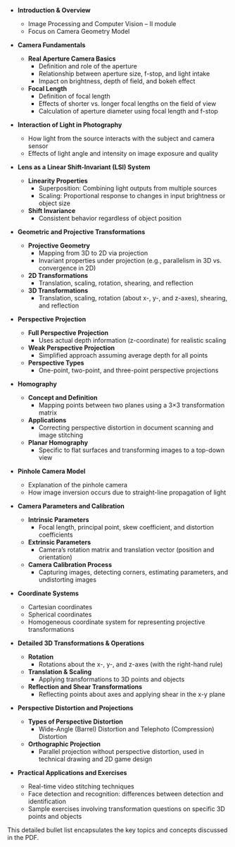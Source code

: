 - **Introduction & Overview**
    
    - Image Processing and Computer Vision – II module
    - Focus on Camera Geometry Model
- **Camera Fundamentals**
    
    - **Real Aperture Camera Basics**
        - Definition and role of the aperture
        - Relationship between aperture size, f-stop, and light intake
        - Impact on brightness, depth of field, and bokeh effect
    - **Focal Length**
        - Definition of focal length
        - Effects of shorter vs. longer focal lengths on the field of view
        - Calculation of aperture diameter using focal length and f-stop
- **Interaction of Light in Photography**
    
    - How light from the source interacts with the subject and camera sensor
    - Effects of light angle and intensity on image exposure and quality
- **Lens as a Linear Shift-Invariant (LSI) System**
    
    - **Linearity Properties**
        - Superposition: Combining light outputs from multiple sources
        - Scaling: Proportional response to changes in input brightness or object size
    - **Shift Invariance**
        - Consistent behavior regardless of object position
- **Geometric and Projective Transformations**
    
    - **Projective Geometry**
        - Mapping from 3D to 2D via projection
        - Invariant properties under projection (e.g., parallelism in 3D vs. convergence in 2D)
    - **2D Transformations**
        - Translation, scaling, rotation, shearing, and reflection
    - **3D Transformations**
        - Translation, scaling, rotation (about x-, y-, and z-axes), shearing, and reflection
- **Perspective Projection**
    
    - **Full Perspective Projection**
        - Uses actual depth information (z-coordinate) for realistic scaling
    - **Weak Perspective Projection**
        - Simplified approach assuming average depth for all points
    - **Perspective Types**
        - One-point, two-point, and three-point perspective projections
- **Homography**
    
    - **Concept and Definition**
        - Mapping points between two planes using a 3×3 transformation matrix
    - **Applications**
        - Correcting perspective distortion in document scanning and image stitching
    - **Planar Homography**
        - Specific to flat surfaces and transforming images to a top-down view
- **Pinhole Camera Model**
    
    - Explanation of the pinhole camera
    - How image inversion occurs due to straight-line propagation of light
- **Camera Parameters and Calibration**
    
    - **Intrinsic Parameters**
        - Focal length, principal point, skew coefficient, and distortion coefficients
    - **Extrinsic Parameters**
        - Camera’s rotation matrix and translation vector (position and orientation)
    - **Camera Calibration Process**
        - Capturing images, detecting corners, estimating parameters, and undistorting images
- **Coordinate Systems**
    
    - Cartesian coordinates
    - Spherical coordinates
    - Homogeneous coordinate system for representing projective transformations
- **Detailed 3D Transformations & Operations**
    
    - **Rotation**
        - Rotations about the x-, y-, and z-axes (with the right-hand rule)
    - **Translation & Scaling**
        - Applying transformations to 3D points and objects
    - **Reflection and Shear Transformations**
        - Reflecting points about axes and applying shear in the x-y plane
- **Perspective Distortion and Projections**
    
    - **Types of Perspective Distortion**
        - Wide-Angle (Barrel) Distortion and Telephoto (Compression) Distortion
    - **Orthographic Projection**
        - Parallel projection without perspective distortion, used in technical drawing and 2D game design
- **Practical Applications and Exercises**
    
    - Real-time video stitching techniques
    - Face detection and recognition: differences between detection and identification
    - Sample exercises involving transformation questions on specific 3D points and objects

This detailed bullet list encapsulates the key topics and concepts discussed in the PDF.